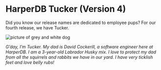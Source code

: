 # HarperDB Tucker (Version 4)

Did you know our release names are dedicated to employee pups? For our fourth release, we have Tucker.

![picture of grey and white dog](../../../images/dogs/tucker.png)

_G’day, I’m Tucker. My dad is David Cockerill, a software engineer here at HarperDB. I am a 3-year-old Labrador Husky mix. I love to protect my dad from all the squirrels and rabbits we have in our yard. I have very ticklish feet and love belly rubs!_
